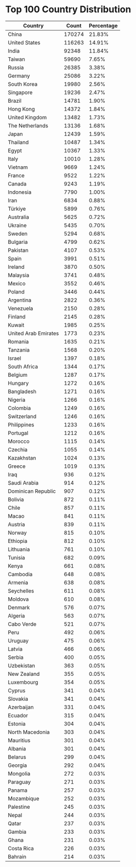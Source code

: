 # Top 100 Country Distribution
| Country | Count | Percentage |
|----|----|----|
| China | 170274 | 21.83% |
| United States | 116263 | 14.91% |
| India | 92348 | 11.84% |
| Taiwan | 59690 | 7.65% |
| Russia | 26385 | 3.38% |
| Germany | 25086 | 3.22% |
| South Korea | 19980 | 2.56% |
| Singapore | 19236 | 2.47% |
| Brazil | 14781 | 1.90% |
| Hong Kong | 14372 | 1.84% |
| United Kingdom | 13482 | 1.73% |
| The Netherlands | 13136 | 1.68% |
| Japan | 12439 | 1.59% |
| Thailand | 10487 | 1.34% |
| Egypt | 10367 | 1.33% |
| Italy | 10010 | 1.28% |
| Vietnam | 9669 | 1.24% |
| France | 9522 | 1.22% |
| Canada | 9243 | 1.19% |
| Indonesia | 7790 | 1.00% |
| Iran | 6834 | 0.88% |
| Türkiye | 5899 | 0.76% |
| Australia | 5625 | 0.72% |
| Ukraine | 5435 | 0.70% |
| Sweden | 5294 | 0.68% |
| Bulgaria | 4799 | 0.62% |
| Pakistan | 4107 | 0.53% |
| Spain | 3991 | 0.51% |
| Ireland | 3870 | 0.50% |
| Malaysia | 3741 | 0.48% |
| Mexico | 3552 | 0.46% |
| Poland | 3446 | 0.44% |
| Argentina | 2822 | 0.36% |
| Venezuela | 2150 | 0.28% |
| Finland | 2145 | 0.28% |
| Kuwait | 1985 | 0.25% |
| United Arab Emirates | 1773 | 0.23% |
| Romania | 1635 | 0.21% |
| Tanzania | 1568 | 0.20% |
| Israel | 1397 | 0.18% |
| South Africa | 1344 | 0.17% |
| Belgium | 1287 | 0.17% |
| Hungary | 1272 | 0.16% |
| Bangladesh | 1271 | 0.16% |
| Nigeria | 1266 | 0.16% |
| Colombia | 1249 | 0.16% |
| Switzerland | 1246 | 0.16% |
| Philippines | 1233 | 0.16% |
| Portugal | 1212 | 0.16% |
| Morocco | 1115 | 0.14% |
| Czechia | 1055 | 0.14% |
| Kazakhstan | 1024 | 0.13% |
| Greece | 1019 | 0.13% |
| Iraq | 936 | 0.12% |
| Saudi Arabia | 914 | 0.12% |
| Dominican Republic | 907 | 0.12% |
| Bolivia | 872 | 0.11% |
| Chile | 857 | 0.11% |
| Macao | 841 | 0.11% |
| Austria | 839 | 0.11% |
| Norway | 815 | 0.10% |
| Ethiopia | 812 | 0.10% |
| Lithuania | 761 | 0.10% |
| Tunisia | 682 | 0.09% |
| Kenya | 661 | 0.08% |
| Cambodia | 648 | 0.08% |
| Armenia | 638 | 0.08% |
| Seychelles | 611 | 0.08% |
| Moldova | 610 | 0.08% |
| Denmark | 576 | 0.07% |
| Algeria | 563 | 0.07% |
| Cabo Verde | 521 | 0.07% |
| Peru | 492 | 0.06% |
| Uruguay | 475 | 0.06% |
| Latvia | 466 | 0.06% |
| Serbia | 400 | 0.05% |
| Uzbekistan | 363 | 0.05% |
| New Zealand | 355 | 0.05% |
| Luxembourg | 354 | 0.05% |
| Cyprus | 341 | 0.04% |
| Slovakia | 341 | 0.04% |
| Azerbaijan | 331 | 0.04% |
| Ecuador | 315 | 0.04% |
| Estonia | 304 | 0.04% |
| North Macedonia | 303 | 0.04% |
| Mauritius | 301 | 0.04% |
| Albania | 301 | 0.04% |
| Belarus | 299 | 0.04% |
| Georgia | 292 | 0.04% |
| Mongolia | 272 | 0.03% |
| Paraguay | 271 | 0.03% |
| Panama | 257 | 0.03% |
| Mozambique | 252 | 0.03% |
| Palestine | 245 | 0.03% |
| Nepal | 244 | 0.03% |
| Qatar | 237 | 0.03% |
| Gambia | 233 | 0.03% |
| Ghana | 231 | 0.03% |
| Costa Rica | 226 | 0.03% |
| Bahrain | 214 | 0.03% |
